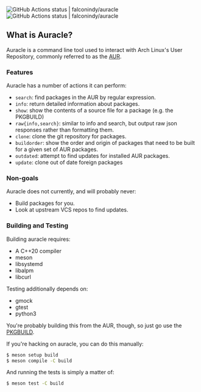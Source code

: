 ![GitHub Actions status | falconindy/auracle](https://github.com/falconindy/auracle/workflows/arch.x86_64/badge.svg)
![GitHub Actions status | falconindy/auracle](https://github.com/falconindy/auracle/workflows/arch.x86_64.asan/badge.svg)

## What is Auracle?

Auracle is a command line tool used to interact with Arch Linux's User
Repository, commonly referred to as the [AUR](https://aur.archlinux.org).

### Features

Auracle has a number of actions it can perform:

* `search`: find packages in the AUR by regular expression.
* `info`: return detailed information about packages.
* `show`: show the contents of a source file for a package (e.g. the PKGBUILD)
* `raw{info,search}`: similar to info and search, but output raw json responses
  rather than formatting them.
* `clone`: clone the git repository for packages.
* `buildorder`: show the order and origin of packages that need to be built for
  a given set of AUR packages.
* `outdated`: attempt to find updates for installed AUR packages.
* `update`: clone out of date foreign packages

### Non-goals

Auracle does not currently, and will probably never:

* Build packages for you.
* Look at upstream VCS repos to find updates.

### Building and Testing

Building auracle requires:

* A C++20 compiler
* meson
* libsystemd
* libalpm
* libcurl

Testing additionally depends on:

* gmock
* gtest
* python3

You're probably building this from the AUR, though, so just go use the
[PKGBUILD](https://aur.archlinux.org/packages/auracle-git).

If you're hacking on auracle, you can do this manually:

```sh
$ meson setup build
$ meson compile -C build
```

And running the tests is simply a matter of:

```sh
$ meson test -C build
```
